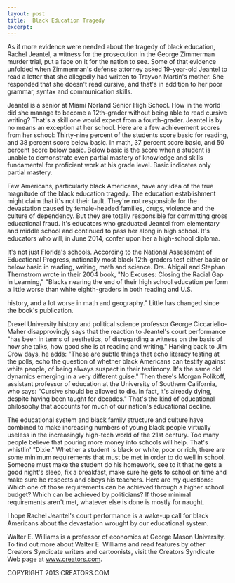 ```yaml
---
layout: post
title:  Black Education Tragedy
excerpt:
---
```


As if more evidence were needed about the tragedy of black education, Rachel Jeantel, a witness for the prosecution in the George Zimmerman murder trial, put a face on it for the nation to see. Some of that evidence unfolded when Zimmerman's defense attorney asked 19-year-old Jeantel to read a letter that she allegedly had written to Trayvon Martin's mother. She responded that she doesn't read cursive, and that's in addition to her poor grammar, syntax and communication skills.

Jeantel is a senior at Miami Norland Senior High School. How in the world did she manage to become a 12th-grader without being able to read cursive writing? That's a skill one would expect from a fourth-grader. Jeantel is by no means an exception at her school. Here are a few achievement scores from her school: Thirty-nine percent of the students score basic for reading, and 38 percent score below basic. In math, 37 percent score basic, and 50 percent score below basic. Below basic is the score when a student is unable to demonstrate even partial mastery of knowledge and skills fundamental for proficient work at his grade level. Basic indicates only partial mastery.

Few Americans, particularly black Americans, have any idea of the true magnitude of the black education tragedy. The education establishment might claim that it's not their fault. They're not responsible for the devastation caused by female-headed families, drugs, violence and the culture of dependency. But they are totally responsible for committing gross educational fraud. It's educators who graduated Jeantel from elementary and middle school and continued to pass her along in high school. It's educators who will, in June 2014, confer upon her a high-school diploma.

It's not just Florida's schools. According to the National Assessment of Educational Progress, nationally most black 12th-graders test either basic or below basic in reading, writing, math and science. Drs. Abigail and Stephan Thernstrom wrote in their 2004 book, "No Excuses: Closing the Racial Gap in Learning," "Blacks nearing the end of their high school education perform a little worse than white eighth-graders in both reading and U.S.

 history, and a lot worse in math and geography." Little has changed since the book's publication.

Drexel University history and political science professor George Ciccariello-Maher disapprovingly says that the reaction to Jeantel's court performance "has been in terms of aesthetics, of disregarding a witness on the basis of how she talks, how good she is at reading and writing." Harking back to Jim Crow days, he adds: "These are subtle things that echo literacy testing at the polls, echo the question of whether black Americans can testify against white people, of being always suspect in their testimony. It's the same old dynamics emerging in a very different guise." Then there's Morgan Polikoff, assistant professor of education at the University of Southern California, who says: "Cursive should be allowed to die. In fact, it's already dying, despite having been taught for decades." That's the kind of educational philosophy that accounts for much of our nation's educational decline.

The educational system and black family structure and culture have combined to make increasing numbers of young black people virtually useless in the increasingly high-tech world of the 21st century. Too many people believe that pouring more money into schools will help. That's whistlin' "Dixie." Whether a student is black or white, poor or rich, there are some minimum requirements that must be met in order to do well in school. Someone must make the student do his homework, see to it that he gets a good night's sleep, fix a breakfast, make sure he gets to school on time and make sure he respects and obeys his teachers. Here are my questions: Which one of those requirements can be achieved through a higher school budget? Which can be achieved by politicians? If those minimal requirements aren't met, whatever else is done is mostly for naught.

I hope Rachel Jeantel's court performance is a wake-up call for black Americans about the devastation wrought by our educational system.

Walter E. Williams is a professor of economics at George Mason University. To find out more about Walter E. Williams and read features by other Creators Syndicate writers and cartoonists, visit the Creators Syndicate Web page at www.creators.com.

COPYRIGHT 2013 CREATORS.COM
